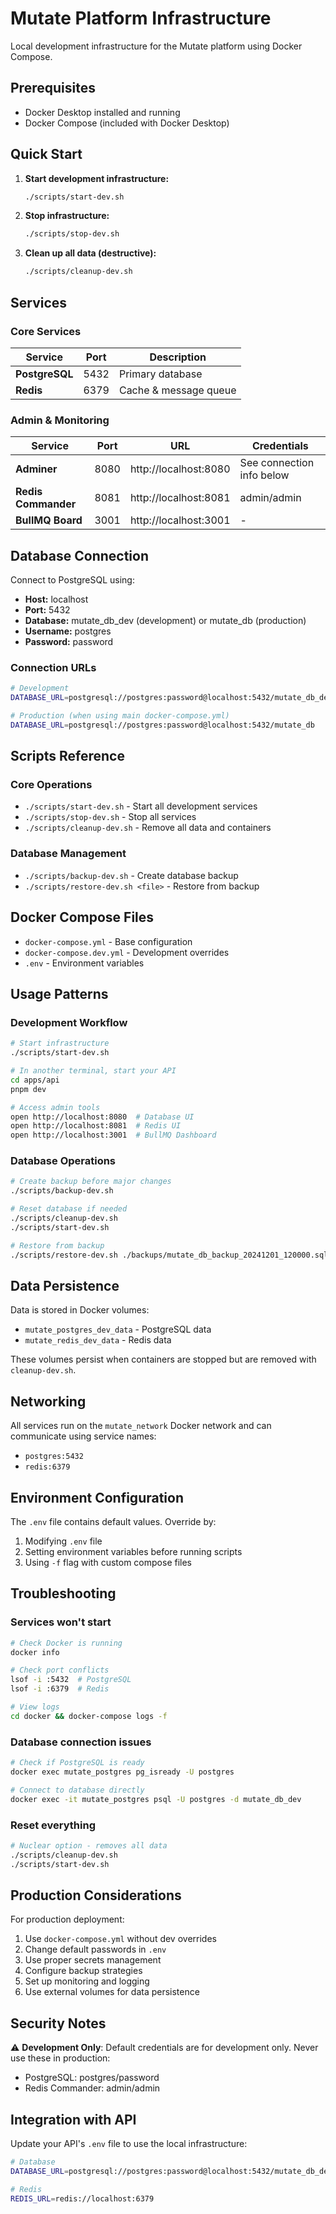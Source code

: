 # Mutate Platform Infrastructure

Local development infrastructure for the Mutate platform using Docker Compose.

## Prerequisites

- Docker Desktop installed and running
- Docker Compose (included with Docker Desktop)

## Quick Start

1. **Start development infrastructure:**

   ```bash
   ./scripts/start-dev.sh
   ```

2. **Stop infrastructure:**

   ```bash
   ./scripts/stop-dev.sh
   ```

3. **Clean up all data (destructive):**
   ```bash
   ./scripts/cleanup-dev.sh
   ```

## Services

### Core Services

| Service        | Port | Description           |
| -------------- | ---- | --------------------- |
| **PostgreSQL** | 5432 | Primary database      |
| **Redis**      | 6379 | Cache & message queue |

### Admin & Monitoring

| Service             | Port | URL                   | Credentials               |
| ------------------- | ---- | --------------------- | ------------------------- |
| **Adminer**         | 8080 | http://localhost:8080 | See connection info below |
| **Redis Commander** | 8081 | http://localhost:8081 | admin/admin               |
| **BullMQ Board**    | 3001 | http://localhost:3001 | -                         |

## Database Connection

Connect to PostgreSQL using:

- **Host:** localhost
- **Port:** 5432
- **Database:** mutate_db_dev (development) or mutate_db (production)
- **Username:** postgres
- **Password:** password

### Connection URLs

```bash
# Development
DATABASE_URL=postgresql://postgres:password@localhost:5432/mutate_db_dev

# Production (when using main docker-compose.yml)
DATABASE_URL=postgresql://postgres:password@localhost:5432/mutate_db
```

## Scripts Reference

### Core Operations

- `./scripts/start-dev.sh` - Start all development services
- `./scripts/stop-dev.sh` - Stop all services
- `./scripts/cleanup-dev.sh` - Remove all data and containers

### Database Management

- `./scripts/backup-dev.sh` - Create database backup
- `./scripts/restore-dev.sh <file>` - Restore from backup

## Docker Compose Files

- `docker-compose.yml` - Base configuration
- `docker-compose.dev.yml` - Development overrides
- `.env` - Environment variables

## Usage Patterns

### Development Workflow

```bash
# Start infrastructure
./scripts/start-dev.sh

# In another terminal, start your API
cd apps/api
pnpm dev

# Access admin tools
open http://localhost:8080  # Database UI
open http://localhost:8081  # Redis UI
open http://localhost:3001  # BullMQ Dashboard
```

### Database Operations

```bash
# Create backup before major changes
./scripts/backup-dev.sh

# Reset database if needed
./scripts/cleanup-dev.sh
./scripts/start-dev.sh

# Restore from backup
./scripts/restore-dev.sh ./backups/mutate_db_backup_20241201_120000.sql.gz
```

## Data Persistence

Data is stored in Docker volumes:

- `mutate_postgres_dev_data` - PostgreSQL data
- `mutate_redis_dev_data` - Redis data

These volumes persist when containers are stopped but are removed with `cleanup-dev.sh`.

## Networking

All services run on the `mutate_network` Docker network and can communicate using service names:

- `postgres:5432`
- `redis:6379`

## Environment Configuration

The `.env` file contains default values. Override by:

1. Modifying `.env` file
2. Setting environment variables before running scripts
3. Using `-f` flag with custom compose files

## Troubleshooting

### Services won't start

```bash
# Check Docker is running
docker info

# Check port conflicts
lsof -i :5432  # PostgreSQL
lsof -i :6379  # Redis

# View logs
cd docker && docker-compose logs -f
```

### Database connection issues

```bash
# Check if PostgreSQL is ready
docker exec mutate_postgres pg_isready -U postgres

# Connect to database directly
docker exec -it mutate_postgres psql -U postgres -d mutate_db_dev
```

### Reset everything

```bash
# Nuclear option - removes all data
./scripts/cleanup-dev.sh
./scripts/start-dev.sh
```

## Production Considerations

For production deployment:

1. Use `docker-compose.yml` without dev overrides
2. Change default passwords in `.env`
3. Use proper secrets management
4. Configure backup strategies
5. Set up monitoring and logging
6. Use external volumes for data persistence

## Security Notes

⚠️ **Development Only**: Default credentials are for development only. Never use these in production:

- PostgreSQL: postgres/password
- Redis Commander: admin/admin

## Integration with API

Update your API's `.env` file to use the local infrastructure:

```bash
# Database
DATABASE_URL=postgresql://postgres:password@localhost:5432/mutate_db_dev

# Redis
REDIS_URL=redis://localhost:6379
```
